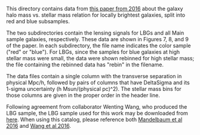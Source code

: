 This directory contains data from [this paper from
2016](http://adsabs.harvard.edu/abs/2016MNRAS.457.3200M) about the galaxy halo mass vs. stellar mass
relation for locally brightest galaxies, split into red and blue subsamples.

The two subdirectories contain the lensing signals for LBGs and all Main sample galaxies,
respectively.  These data are shown in Figures 7, 8, and 9 of the paper.  In each subdirectory, the
file name indicates the color sample ("red" or "blue").  For LBGs, since the samples for blue
galaxies at high stellar mass were small, the data were shown rebinned for high stellar mass; the
file containing the rebinned data has "rebin" in the filename.

The data files contain a single column with the transverse separation in physical Mpc/h, followed by
pairs of columns that have DeltaSigma and its 1-sigma uncertainty (h Msun/(physical pc)^2).  The
stellar mass bins for those columns are given in the proper order in the header line.

Following agreement from collaborator Wenting Wang, who produced the LBG sample, the LBG sample used for this work may be downloaded from [here](https://cmu.box.com/s/d11e3tnaz0p0m83h64pserm9z9andiva).  When using this catalog, please reference both [Mandelbaum et al 2016](http://adsabs.harvard.edu/abs/2016MNRAS.457.3200M) and [Wang et al 2016](https://ui.adsabs.harvard.edu/abs/2016MNRAS.456.2301W/abstract).